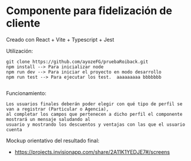 # Componente para fidelización de cliente
Creado con React + Vite + Typescript + Jest

Utilización:
```
git clone https://github.com/ayozeFG/pruebaRoiback.git
npm install --> Para inicializar node
npm run dev --> Para iniciar el proyecto en modo desarrollo
npm run test --> Para ejecutar los test.  aaaaaaaaa bbbbbbb


```

Funcionamiento:
```
Los usuarios finales deberán poder elegir con qué tipo de perfil se van a registrar (Particular o Agencia),
al completar los campos que pertenecen a dicho perfil el componente mostrará un mensaje saludando al
usuario y mostrando los descuentos y ventajas con las que el usuario cuenta
```

Mockup orientativo del resultado final:
*  https://projects.invisionapp.com/share/2A11K1YEDJE7#/screens
